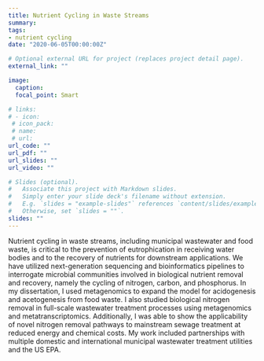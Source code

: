 ```yaml
---
title: Nutrient Cycling in Waste Streams
summary: 
tags:
- nutrient cycling
date: "2020-06-05T00:00:00Z"

# Optional external URL for project (replaces project detail page).
external_link: ""

image:
  caption: 
  focal_point: Smart

# links:
# - icon: 
 # icon_pack: 
 # name: 
 # url: 
url_code: ""
url_pdf: ""
url_slides: ""
url_video: ""

# Slides (optional).
#   Associate this project with Markdown slides.
#   Simply enter your slide deck's filename without extension.
#   E.g. `slides = "example-slides"` references `content/slides/example-slides.md`.
#   Otherwise, set `slides = ""`.
slides: ""
---
```


Nutrient cycling in waste streams, including municipal wastewater and food waste, is critical to the prevention of eutrophication in receiving water bodies and to the recovery of nutrients for downstream applications. We have utilized next-generation sequencing and bioinformatics pipelines to interrogate microbial communities involved in biological nutrient removal and recovery, namely the cycling of nitrogen, carbon, and phosphorus. In my dissertation, I used metagenomics to expand the model for acidogenesis and acetogenesis from food waste. I also studied biological nitrogen removal in full-scale wastewater treatment processes using metagenomics and metatranscriptomics. Additionally, I was able to show the applicability of novel nitrogen removal pathways to mainstream sewage treatment at reduced energy and chemical costs. My work included partnerships with multiple domestic and international municipal wastewater treatment utilities and the US EPA. 